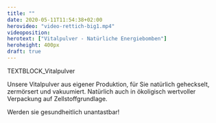 ```yaml
---
title: ""
date: 2020-05-11T11:54:38+02:00
herovideo: "video-rettich-big1.mp4"
videoposition:
herotext: ["Vitalpulver - Natürliche Energiebomben"]
heroheight: 400px
draft: true
---
```

TEXTBLOCK_Vitalpulver

Unsere Vitalpulver aus eigener Produktion, für Sie natürlich geheckselt, zermörsert und vakuumiert. Natürlich auch in ökoligisch wertvoller Verpackung auf Zellstoffgrundlage.

Werden sie gesundheitlich unantastbar!
